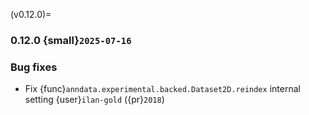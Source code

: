 (v0.12.0)=
### 0.12.0 {small}`2025-07-16`

### Bug fixes

- Fix {func}`anndata.experimental.backed.Dataset2D.reindex` internal setting {user}`ilan-gold` ({pr}`2018`)
